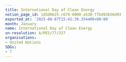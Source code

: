 ```yaml
---
title: International Day of Clean Energy
notion_page_id: 1d5d6625-c679-8000-a538-f7bd93b56d93
exported_at: '2025-08-07T15:42:39.354406+00:00'
month: January
name: International Day of Clean Energy
un-resolution: A/RES/77/327
organisations:
- United Nations
SDGs:
- 7
---
```

